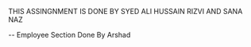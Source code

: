 THIS ASSINGNMENT IS DONE BY SYED ALI HUSSAIN RIZVI AND SANA NAZ

-- Employee Section Done By Arshad 